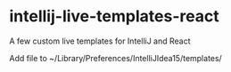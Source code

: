 # intellij-live-templates-react
A few custom live templates for IntelliJ and React

Add file to ~/Library/Preferences/IntelliJIdea15/templates/
